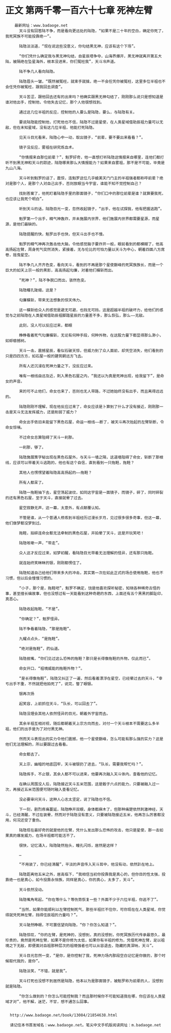 # 正文 第两千零一百六十七章 死神左臂
        最新网址：www.badaoge.net
          天斗没有回答陆不争，而是看向更远处的陆隐，“如果不是二十年的空白，确定你死了，我死冥族不可能投靠绝一”。
      
          陆隐淡淡道，“现在说这些没意义，你勾结黑无神，应该有这个下场”。
      
          “你们凭什么确定我与黑无神勾结，自星辰塔争夺，山海界爆开，黑无神就离开第五大陆，被隔绝在坠星海外，根本没进来，你们冤枉我”，天斗冷声道。
      
          陆不争几人看向陆隐。
      
          陆隐眉头一皱，“既然被冤枉，就束手就擒，绝一不会任凭你被冤枉，这里多位半祖也不会任凭你被冤枉，跟我回去调查”。
      
          天斗苦涩，跟他回去还有的出来吗？他确实跟黑无神勾结了，刚刚那么说只是想知道是谁对他出手，控制他，令他失去记忆，那个人他很想找到。
      
          通过这几位半祖的反应，控制他的人要么是陆隐，要么，与陆隐有关。
      
          要说陆隐能控制他，打死他也不信，陆隐不过是星使，在人类星域借助辰祖力量可以无敌，但在未知星域，没有这几位半祖，他能打死陆隐。
      
          见天斗目光看来，陆隐心中一动，取出镜子，“前辈，要不要出来看看？”。
      
          镜子没反应，雾祖在研究炼血术。
      
          “你情报来自那位前辈？”，魁罗好奇，他一直想打听陆隐这情报来自哪里，连他们都打听不到黑无神和天斗的踪迹，陆隐哪来那么大情报能力？如果来自雾祖，那不是不可能，毕竟是九山八海。
      
          天斗听到魁罗的话了，震惊，连魁罗这位几乎媲美天门门主的半祖强者都称呼前辈？绝对是那个人，是那个人对自己出手，否则放眼当今宇宙，谁能不知不觉控制自己？
      
          找到答案了，他死盯着陆隐手里的那面镜子，“你们口中的那位前辈是谁？就算要我死，也应该让我死个明白”。
      
          听到天斗的话，陆隐目光一变，忽然收起镜子，“出手，他在试探我，他有把握逃跑”。
      
          魁罗第一个出手，精气神轰炸，并未施展内世界，他们施展内世界都需要星源，而星源，是他们最缺的。
      
          陆隐提醒的快，魁罗出手也快，但天斗出手也不慢。
      
          魁罗的精气神再次轰击他大脑，令他感觉脑子要炸开一般，眼前看到的都模糊了，他高高扬起左臂，周身死气突然消失，紧接着，无与伦比的可怕力量以天斗为中心，朝着四面八方席卷，摇曳星空。
      
          陆不争几人齐齐色变，看向天斗，看到的不再是那个星使巅峰的死冥族族长，而是一个巨大的如天上宗一般的黑影，高高扬起勾廉，对着他们橫斩而出。
      
          “死神？”，陆不争脱口而出，骇然色变。
      
          陆隐瞳孔陡缩，这是？
      
          勾廉橫斩，带来无法想象的惊天伟力。
      
          这一橫斩给众人的感觉是避无可避，也挡无可挡，这是超越半祖的破坏力，给他们的感觉与之前陆隐在人类星域借助辰祖脚踏星辰的力量差不多，那么恢弘，那么——无敌。
      
          此刻，没人可以反应过来，都眼
      
          睁睁看着死气勾廉橫斩，无论有何种手段，何种外物，在这股力量下都显得那么渺小，如蜉蝣撼树。
      
          天斗一击，震撼星辰，看似石破天惊，但威力到了众人面前，却凭空消失，他们看到的只是四四方方，如石屋一般的建筑朝远方飞去。
      
          所有人还沉浸在死神力量之下，没反应过来。
      
          唯有一根线由远及近，刺入黑色石屋之内，“我还以为真是死神出现，给我留下”，是命女的声音。
      
          来的可不止他们，命女也来了，否则也无人带路，不过她始终没有出手，而且离得远远的。
      
          陆隐刚刚不理解，现在他反应过来了，命女应该是卜算到了什么才没有接近，刚刚那一击是天斗无法发挥威力，还是削弱了威力？
      
          命女出手依旧未能留下黑色石屋，命运一根线——断了，被天斗再次抬起的左臂斩断，令命女惊咦。
      
          不过命女总算阻碍了天斗一刹那。
      
          一刹那，够了。
      
          陆隐施展策字秘出现在黑色石屋外，与天斗一墙之隔，这道墙阻碍了命女，斩断了那根线，应该可以带着天斗逃跑的，他也有这个自信，直到看到一只拖鞋，拖鞋？
      
          其他人也愣愣望着陆隐高高扬起的——拖鞋？
      
          所有人都呆了。
      
          陆隐一拖鞋抽下去，星空荡起波纹，如同这宇宙是一面镜子，而镜子，碎了，同时碎裂的还有黑色石屋，至于天斗，直接就晕了过去。
      
          星空寂静无声，这一幕，太意外，有点颠覆认知。
      
          不管是谁，从一个普通人修炼到半祖经历过漫长岁月，见过很多很多奇事，但这一幕，他们做梦都没梦到过。
      
          拖鞋，拍碎连命女都无法牵制的黑色石屋，并拍晕了天斗，这是开玩笑吧！
      
          陆隐咳嗽一声，“带走”。
      
          众人这才反应过来，如梦初醒，看陆隐目光带着无法理解的怪异，还有那只拖鞋。
      
          就连始终笑眯眯的银，刚刚都愣住了。
      
          陆隐知道自己给他们带来多大的冲击，其实第一次在如此正式的场合使用拖鞋，他也不习惯，但以后会慢慢习惯的。
      
          “小子，那个是，拖鞋吧”，魁罗不确定，饶是他喜欢探听秘密，知晓各种稀奇古怪的事，甚至擅长编故事，但也没想过有一天能看到这种奇葩的东西，上面还有五个黑黑的脚趾印，真恶心。
      
          陆隐收起拖鞋，“不是”。
      
          “你确定？”，魁罗怪异。
      
          陆不争看着陆隐，“那是拖鞋”。
      
          九耀点点头，“是拖鞋”。
      
          “绝对是拖鞋”，药仙道。
      
          陆隐抿嘴，“你们见过这么恐怖的拖鞋？那只是长得像拖鞋的外物，仅此而已”。
      
          命女开口，“祖境威能的拖鞋外物？”。
      
          “是长得像拖鞋”，陆隐又纠正了一遍，然后看着漂浮在星空，已经晕过去的天斗，“幸亏出手不重，不然就把他拍死了”，说完，瞥了眼银。
      
          银再次扬
      
          起笑容，上前抓住天斗，“队长，可以回去了”。
      
          陆隐没理会其他人依然怪异的目光，朝着外宇宙而去。
      
          其余半祖互相对视，随后都朝着天上宗方向而去，对付一个天斗根本不需要这么多半祖，他们的出手是为了对付黑无神。
      
          然而天斗表现出的实力令他们震撼，他一个星使巅峰，怎么可能有那么强的实力？这是他们无法理解的，所以要跟过去看看。
      
          命女都去了。
      
          天上宗，幽暗的地底囚牢，天斗被银扔了进去，“队长，需要我帮忙吗？”。
      
          陆隐挥手，不止银，其余人都不可以进来，他要再次融入天斗体内，查看他的记忆。
      
          在确认周围没人后，陆隐接近天斗五米范围，这是骰子六点的能力，只要被融入过一次，再接近五米范围便可随时融入查看记忆。
      
          没必要审问天斗，这种人心志太坚定，说了陆隐也不信。
      
          下一刻，剧烈疼痛蔓延，陆隐睁开双眼，身体都麻木了，但那种痛楚依然刺激神经，天斗，已经清醒，不过在装晕，然而对于陆隐没有意义，只要被陆隐接近五米，他再怎么厉害都没用，何况还受了重伤。
      
          陆隐现在最好奇的就是他的左臂，凭什么发出那么恐怖的攻击，他只是星使，那一击如果真的爆发威力，在场半祖都可能活不了。
      
          很快，记忆涌入，陆隐陡然抬头，瞳孔闪烁，居然是这样？
      
          …
      
          “不用装了，你已经清醒”，平淡的声音传入天斗耳中，他没有动，依然趴在地上。
      
          陆隐距离他五米之外，居高临下，“我相信当初你投靠我是真心的，但你目的性太强，投靠绝一也是真心，如今投靠永恒族，同样是真心，你的真心，太多了，天斗”。
      
          天斗依然没动。
      
          陆隐嘴角弯起，“你在等什么？等伤势恢复一些？外面不少于六位半祖，你逃不了”。
      
          “当然，如果你能顺利以左臂控制死气，那些半祖拦不住你，可你现在在人类星域，你觉得就凭死神左臂，挡得住辰祖的力量吗？”。
      
          天斗陡然睁眼，不可置信望向陆隐，“你？你怎么知道？”。
      
          陆隐惊叹，“你的左臂，是死神的，没想到，真的没想到，你死冥族历代传承最悠久，最珍贵的，竟然是死神左臂，如果不是你修为太低，如果你有半祖的修为，凭借死神左臂，足以祖境之下无敌，即便面对血祖那种层次的祖境强者也可以从容退去，隐藏的真深呐，天斗”。
      
          天斗目光忽然一变，“是你，是你控制了我，死神力场内那段空白记忆是你做的，那个时候取代我的，是你”。
      
          陆隐淡笑，“不错，就是我”。
      
          天斗打死也没想不到居然是陆隐，他本以为是那面镜子，被魁罗称为前辈的人，没想到就是陆隐。
      
          “你怎么做到的？你怎么可能控制我？而且那时候你不可能知道我在哪，你应该在人类星域才对”，他不解，迷茫，不甘，想不通怎么回事。
      
      
      http://www.badaoge.net/book/13084/21854638.html
      
      请记住本书首发域名：www.badaoge.net。笔尖中文手机版阅读网址：m.badaoge.net